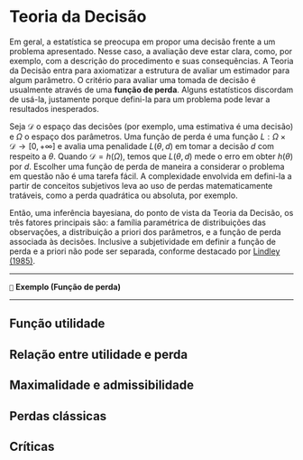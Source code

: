 # Teoria da Decisão

Em geral, a estatística se preocupa em propor uma decisão frente a um problema apresentado. 
Nesse caso, a avaliação deve estar clara, como, por exemplo, com a descrição do procedimento e suas consequências. 
A Teoria da Decisão entra para axiomatizar a estrutura de avaliar um estimador para algum parâmetro. 
O critério para avaliar uma tomada de decisão é usualmente através de uma **função de perda**. 
Alguns estatísticos discordam de usá-la, justamente porque defini-la para um problema pode levar a resultados inesperados. 

Seja $\mathcal{D}$ o espaço das decisões (por exemplo, uma estimativa é uma decisão) e $\Omega$ o espaço dos parâmetros.
Uma função de perda é uma função $L : \Omega \times \mathcal{D} \to [0, +\infty]$ e avalia uma penalidade $L(\theta, d)$ em tomar a decisão $d$ com respeito a $\theta$. 
Quando $\mathcal{D} = h(\Omega)$, temos que $L(\theta, d)$ mede o erro em obter $h(\theta)$ por $d$.
Escolher uma função de perda de maneira a considerar o problema em questão não é uma tarefa fácil. 
A complexidade envolvida em defini-la a partir de conceitos subjetivos leva ao uso de perdas matematicamente tratáveis, como a perda quadrática ou absoluta, por exemplo.

Então, uma inferência bayesiana, do ponto de vista da Teoria da Decisão, os três fatores principais são: a família paramétrica de distribuições das observações, a distribuição a priori dos parâmetros, e a função de perda associada às decisões. Inclusive a subjetividade em definir a função de perda e a priori não pode ser separada, conforme destacado por [Lindley (1985)](https://scirp.org/reference/referencespapers.aspx?referenceid=1164705). 

---
``📝`` **Exemplo (Função de perda)**



---

## Função utilidade

## Relação entre utilidade e perda

## Maximalidade e admissibilidade

## Perdas clássicas

## Críticas
